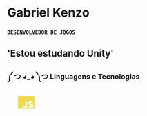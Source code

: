 # Gabriel Kenzo

**`DESENVOLVEDOR DE JOGOS`**

## 'Estou estudando Unity'

### ༼ つ ◕_◕ ༽つ Linguagens e Tecnologias
<ul>
  <img align="center" alt="Rafa-Js" height="30" width="40" src="https://raw.githubusercontent.com/devicons/devicon/master/icons/javascript/javascript-plain.svg">
</ul>
